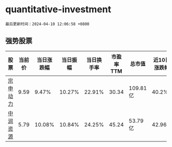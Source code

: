 # quantitative-investment

`最后更新时间：2024-04-10 12:06:58 +0800`

## 强势股票

|股票|当前价|当日涨跌幅|当日振幅|当日换手率|市盈率TTM|总市值|近10日涨跌幅|
|----|----|----|----|----|----|----|----|
|[宗申动力](https://xueqiu.com/S/SZ001696)|9.59|9.47%|10.27%|22.91%|30.34|109.81亿|40.2%|
|[中润资源](https://xueqiu.com/S/SZ000506)|5.79|10.08%|10.84%|24.25%|45.24|53.79亿|42.96%|
